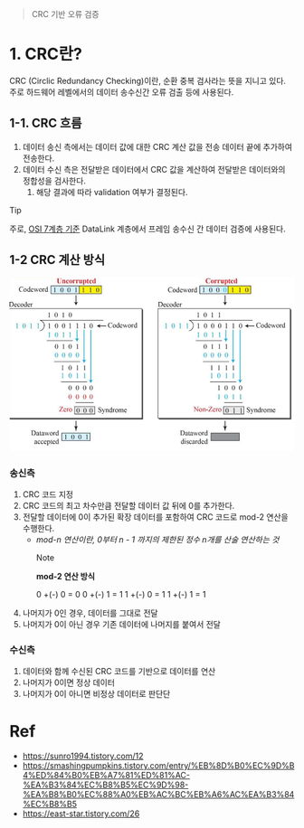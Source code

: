> CRC 기반 오류 검증

# 1. CRC란?
CRC (Circlic Redundancy Checking)이란, 순환 중복 검사라는 뜻을 지니고 있다.
주로 하드웨어 레벨에서의 데이터 송수신간 오류 검출 등에 사용된다.

## 1-1. CRC 흐름
1. 데이터 송신 측에서는 데이터 값에 대한 CRC 계산 값을 전송 데이터 끝에 추가하여 전송한다.
2. 데이터 수신 측은 전달받은 데이터에서 CRC 값을 계산하여 전달받은 데이터와의 정합성을 검사한다.
	1. 해당 결과에 따라 validation 여부가 결정된다.

>[!TIP]
> 주로, [OSI 7계층 기준](obsidian://open?vault=markdown_docs&file=tech%2FCS%2Fnetwork%2FOSI_7_Layers) DataLink 계층에서 프레임 송수신 간 데이터 검증에 사용된다.

## 1-2 CRC 계산 방식

![](../images/Pasted%20image%2020231216185632.png)
### 송신측

1. CRC 코드 지정
2. CRC 코드의 최고 차수만큼 전달할 데이터 값 뒤에 0를 추가한다.
3. 전달할 데이터에 0이 추가된 확장 데이터를 포함하여 CRC 코드로 mod-2 연산을 수행한다.
	-  *mod-n 연산이란, 0부터 n - 1 까지의 제한된 정수 n개를 산술 연산하는 것*
		> [!NOTE]
		> **mod-2 연산 방식**
		> 
		> 0 +(-) 0 = 0
		> 0 +(-) 1 = 1
		> 1 +(-) 0 = 1
		> 1 +(-) 1 = 1
4. 나머지가 0인 경우, 데이터를 그대로 전달
5. 나머지가 0이 아닌 경우 기존 데이터에 나머지를 붙여서 전달

### 수신측

1. 데이터와 함께 수신된 CRC 코드를 기반으로 데이터를 연산
2. 나머지가 0이면 정상 데이터
3. 나머지가 0이 아니면 비정상 데이터로 판단단

# Ref
- https://sunro1994.tistory.com/12
- https://smashingpumpkins.tistory.com/entry/%EB%8D%B0%EC%9D%B4%ED%84%B0%EB%A7%81%ED%81%AC-%EA%B3%84%EC%B8%B5%EC%9D%98-%EA%B8%B0%EC%88%A0%EB%AC%BC%EB%A6%AC%EA%B3%84%EC%B8%B5
- https://east-star.tistory.com/26